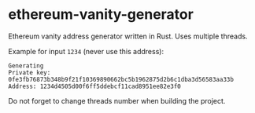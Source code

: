 # ethereum-vanity-generator
Ethereum vanity address generator written in Rust.
Uses multiple threads.

Example for input `1234` (never use this address):
```
Generating
Private key: 0fe3fb76873b348b9f21f10369890662bc5b1962875d2b6c1dba3d56583aa33b
Address: 1234d4505d00f6ff5ddebcf11cad8951ee82e3f0
```

Do not forget to change threads number when building the project.

